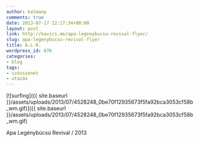 ```yaml
---
author: kalmanp
comments: true
date: 2013-07-17 12:17:34+00:00
layout: post
link: http://kavics.me/apa-legenybucsu-revival-flyer/
slug: apa-legenybucsu-revival-flyer
title: A.L.R.
wordpress_id: 876
categories:
- blog
tags:
- szösszenet
- utazás
---
```


[![surfing]({{ site.baseurl }}/assets/uploads/2013/07/4528248_0be70f12935673f5fa92bca3053cf58b_wm.gif)]({{ site.baseurl }}/assets/uploads/2013/07/4528248_0be70f12935673f5fa92bca3053cf58b_wm.gif)




Apa Legénybúcsú Revival / 2013
